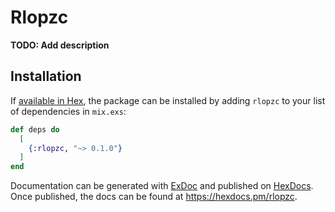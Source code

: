 # Rlopzc

**TODO: Add description**

## Installation

If [available in Hex](https://hex.pm/docs/publish), the package can be installed
by adding `rlopzc` to your list of dependencies in `mix.exs`:

```elixir
def deps do
  [
    {:rlopzc, "~> 0.1.0"}
  ]
end
```

Documentation can be generated with [ExDoc](https://github.com/elixir-lang/ex_doc)
and published on [HexDocs](https://hexdocs.pm). Once published, the docs can
be found at <https://hexdocs.pm/rlopzc>.

